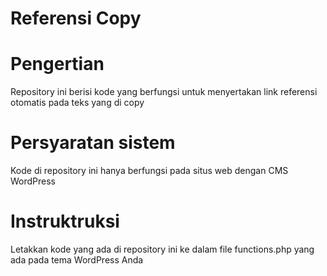 # Referensi Copy

# Pengertian
Repository ini berisi kode yang berfungsi untuk menyertakan link referensi otomatis pada teks yang di copy

# Persyaratan sistem
Kode di repository ini hanya berfungsi pada situs web dengan CMS WordPress

# Instruktruksi
Letakkan kode yang ada di repository ini ke dalam file functions.php yang ada pada tema WordPress Anda
